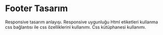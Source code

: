 # Footer Tasarım 

Responsive tasarım anlayışı. Responsive uygunluğu 
Html etiketleri kullanma css bağlantısı ile css özelliklerini kullanımı.
Css kütüphanesi kullanımı.
